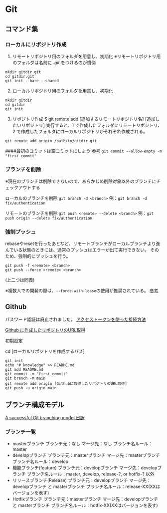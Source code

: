 # Git

## コマンド集

### ローカルにリポジトリ作成

1. リモートリポジトリ用のフォルダを用意し、初期化
   ※リモートリポジトリ用のフォルダは名前に _.git_ をつけるのが慣例

```
mkdir gitdir.git
cd gitdir.git
git init --bare --shared
```

2. ローカルリポジトリ用のフォルダを用意し、初期化

```
mkdir gitdir
cd gitdir
git init
```

3. リポジトリ作成
   $ git remote add [追加するリモートリポジトリ名] [追加したいリポジトリ]
   実行すると、1 で作成したフォルダにリモートリポジトリ、2 で作成したフォルダにローカルリポジトリがそれぞれ作成される。

```
git remote add origin /path/to/gitdir.git
```

####最初のコミットは空コミットにしよう
[参考](https://qiita.com/NorsteinBekkler/items/b2418cd5e14a52189d19)
`git commit --allow-empty -m "first commit"`

### ブランチを削除
※現在のブランチは削除できないので、あらかじめ削除対象以外のブランチにチェックアウトする

ローカルのブランチを削除 `git branch -d <branch>`
例：`git branch -d fix/authentication`

リモートのブランチを削除 `git push <remote> --delete <branch>`
例：`git push origin --delete fix/authentication`

### 強制プッシュ
rebaseやresetを行ったあとなど、リモートブランチがローカルブランチより進んでいる状態のときには、通常のプッシュはエラーが出て実行できない。
そのため、強制的にプッシュを行う。
```
git push -f <remote> <branch>
git push --force <remote> <branch>
```
(上二つは同義)

※複数人での開発の際は、`--force-with-lease`の使用が推奨されている。
[参考](https://www-creators.com/archives/5168)

## Github

パスワード認証は廃止されました。
[アクセストークンを使った接続方法](https://techtekulife.jp/github_rm_passauth/)

[Github に作成したリポジトリのURL取得](https://zenn.dev/rata/articles/78736aa2f5736e)

初期設定

cd [ローカルリポジトリを作成するパス]

```
git init
echo "# knowledge" >> README.md
git add README.md
git commit -m "first commit"
git branch -M main
git remote add origin [Githubに取得したリポジトリのURL取得]
git push -u origin main
```


## ブランチ構成モデル
[A successful Git branching model 日訳](https://qiita.com/homhom44/items/9f13c646fa2619ae63d0)

### ブランチ一覧
- masterブランチ
ブランチ元：なし
マージ先：なし
ブランチ名ルール：master
- developブランチ
ブランチ元：masterブランチ
マージ先：masterブランチ
ブランチ名ルール：develop
- 機能ブランチ(feature)
ブランチ元：developブランチ
マージ先：developブランチ
ブランチ名ルール：master, develop, release-?, or hotfix-? 以外
- リリースブランチ(Release)
ブランチ元：developブランチ
マージ先：developブランチ と masterブランチ
ブランチ名ルール：release-XX(XXはバージョンを表す)
- Hotfixブランチ
ブランチ元：masterブランチ
マージ先：developブランチ と masterブランチ
ブランチ名ルール：hotfix-XX(XXはバージョンを表す)

